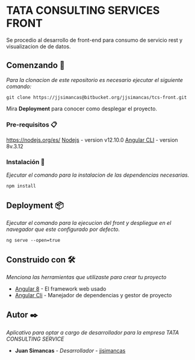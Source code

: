 # TATA CONSULTING SERVICES FRONT

Se procedio al desarrollo de front-end para consumo de servicio rest y visualizacion de de datos.

## Comenzando 🚀

_Para la clonacion de este repositorio es necesario ejecutar el siguiente comando:_

```
git clone https://jjsimancas@bitbucket.org/jjsimancas/tcs-front.git
```

Mira **Deployment** para conocer como desplegar el proyecto.


### Pre-requisitos 📋

https://nodejs.org/es/
[Nodejs](https://nodejs.org/es/) - version v12.10.0
[Angular CLI](https://cli.angular.io/) - version 8v.3.12


### Instalación 🔧

_Ejecutar el comando para la instalacion de las dependencias necesarias._

```
npm install
```


## Deployment 📦

_Ejecutar el comando para la ejecucion del front y despliegue en el navegador que este configurado por defecto._

```
ng serve --open=true
```

## Construido con 🛠️

_Menciona las herramientas que utilizaste para crear tu proyecto_

* [Angular 8](https://angular.io/) - El framework web usado
* [Angular Cli](https://cli.angular.io/) - Manejador de dependencias y gestor de proyecto


## Autor ✒️

_Aplicativo para optar a cargo de desarrollador para la empresa TATA CONSULTING SERVICE_

* **Juan Simancas** - *Desarrollador* - [jjsimancas](https://bitbucket.org/jjsimancas/)
